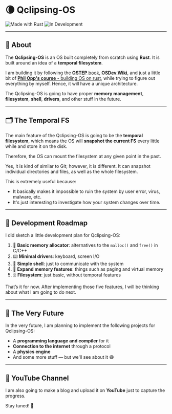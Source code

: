 # 🌘 Qclipsing-OS

![Made with Rust](https://img.shields.io/badge/Made%20with-Rust-orange?style=for-the-badge&logo=rust)
![In Development](https://img.shields.io/badge/status-WIP-yellow?style=for-the-badge)

---

## 📜 About

The **Qclipsing-OS** is an OS built completely from scratch using **Rust**. It is built around an idea of a **temporal filesystem**.

I am building it by following the [**OSTEP** book](https://pages.cs.wisc.edu/~remzi/OSTEP/), [**OSDev Wiki**](https://wiki.osdev.org/Expanded_Main_Page), and just a little bit of [**Phil Opp's course** - building OS on rust](https://os.phil-opp.com/), while trying to figure out everything by myself. Hence, it will have a unique architecture.

The Qclipsing-OS is going to have proper **memory management**, **filesystem**, **shell**, **drivers**, and other stuff in the future.

---

## 🗂 The Temporal FS

The main feature of the Qclipsing-OS is going to be the **temporal filesystem**, which means the OS will **snapshot the current FS** every little while and store it on the disk.

Therefore, the OS can mount the filesystem at any given point in the past.

Yes, it is kind of similar to Git; however, it is different. It can snapshot individual directories and files, as well as the whole filesystem.

This is extremely useful because:

- It basically makes it impossible to ruin the system by user error, virus, malware, etc.
- It's just interesting to investigate how your system changes over time.

---

## 📌 Development Roadmap

I did sketch a little development plan for Qclipsing-OS:

1. 🧮 **Basic memory allocator**: alternatives to the `malloc()` and `free()` in C/C++
2. ⌨️ **Minimal drivers**: keyboard, screen I/O
3. 🐚 **Simple shell**: just to communicate with the system
4. 🧠 **Expand memory features**: things such as paging and virtual memory
5. 🗄 **Filesystem**: just basic, without temporal features

That’s it for now. After implementing those five features, I will be thinking about what I am going to do next.

---

## 🌠 The Very Future

In the very future, I am planning to implement the following projects for Qclipsing-OS:

- A **programming language and compiler** for it  
- **Connection to the internet** through a protocol  
- A **physics engine**  
- And some more stuff — but we'll see about it 😄

---

## 🎥 YouTube Channel

I am also going to make a blog and upload it on **YouTube** just to capture the progress.

Stay tuned! 🚀

